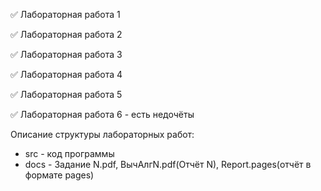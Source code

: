 ✅ Лабораторная работа 1

✅ Лабораторная работа 2

✅ Лабораторная работа 3

✅ Лабораторная работа 4

✅ Лабораторная работа 5

✅ Лабораторная работа 6 - есть недочёты



Описание структуры лабораторных работ:

-   src - код программы
-   docs -  Задание N.pdf, ВычАлгN.pdf(Отчёт N), Report.pages(отчёт в формате pages)